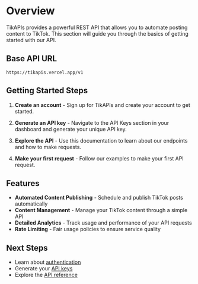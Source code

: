 # Overview

TikAPIs provides a powerful REST API that allows you to automate posting content to TikTok. This section will guide you through the basics of getting started with our API.

## Base API URL

```
https://tikapis.vercel.app/v1
```

## Getting Started Steps

1. **Create an account** - Sign up for TikAPIs and create your account to get started.

2. **Generate an API key** - Navigate to the API Keys section in your dashboard and generate your unique API key.

3. **Explore the API** - Use this documentation to learn about our endpoints and how to make requests.

4. **Make your first request** - Follow our examples to make your first API request.

## Features

* **Automated Content Publishing** - Schedule and publish TikTok posts automatically
* **Content Management** - Manage your TikTok content through a simple API
* **Detailed Analytics** - Track usage and performance of your API requests
* **Rate Limiting** - Fair usage policies to ensure service quality

## Next Steps

* Learn about [authentication](authentication.md)
* Generate your [API keys](api-keys.md)
* Explore the [API reference](../api-reference/overview.md)
